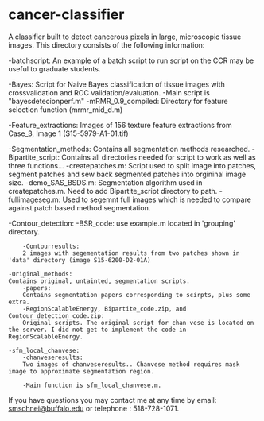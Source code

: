 # cancer-classifier
A classifier built to detect cancerous  pixels in large, microscopic tissue images.
This directory consists of the following information:

-batchscript: 
An example of a batch script to run script on the CCR may be useful to graduate students.

-Bayes: 
Script for Naive Bayes classification of tissue images with crossvalidation and ROC validation/evaluation.
	-Main script is "bayesdetecionperf.m"
	-mRMR_0.9_compiled: 
	Directory for feature selection function (mrmr_mid_d.m)

-Feature_extractions: 
Images of 156 texture feature extractions from Case_3, Image 1 (S15-5979-A1-01.tif)

-Segmentation_methods:
Contains all segmentation methods researched. 
	-Bipartite_script:
	Contains all directories needed for script to work as well as three functions...
		-createpatches.m:
		Script used to split image into patches, segment patches and sew back segmented patches into orgininal image size.
		-demo_SAS_BSDS.m: 
		Segmentation algorithm used in createpatches.m. Need to add Bipartite_script directory to path.
		-fullimageseg.m:
		Used to segemnt full images which is needed to compare against patch based method segmentation.
				
-Contour_detection:
		-BSR_code:
		use example.m located in 'grouping' directory.
		
		-Contourresults: 
		2 images with segementation results from two patches shown in 'data' directory (image S15-6200-D2-01A)

	-Original_methods: 
	Contains original, untainted, segmentation scripts.
		-papers:
		Contains segmentation papers corresponding to scirpts, plus some extra.
		-RegionScalableEnergy, Bipartite_code.zip, and Contour_detection_code.zip: 
		Original scripts. The original script for chan vese is located on the server. I did not get to implement the code in RegionScalableEnergy. 

	-sfm_local_chanvese:
		-chanveseresults:
		Two images of chanveseresults.. Chanvese method requires mask image to approximate segmentation region.

		-Main function is sfm_local_chanvese.m. 
		

If you have questions you may contact me at any time by email: smschnei@buffalo.edu or telephone : 518-728-1071.
